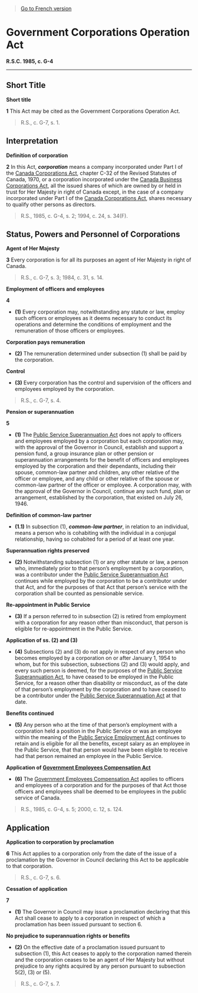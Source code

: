 > [Go to French version](/fr/Lois/Lois%20révisées%20du%20Canada/G/G-4.md)

# Government Corporations Operation Act

**R.S.C. 1985, c. G-4**


----------



## Short Title



**Short title**

**1** This Act may be cited as the Government Corporations Operation Act.
> R.S., c. G-7, s. 1.





## Interpretation



**Definition of corporation**

**2** In this Act, ***corporation*** means a company incorporated under Part I of the [Canada Corporations Act](/en/Acts/Statutes%20of%20Canada/1970/c.%20C-32.md), chapter C-32 of the Revised Statutes of Canada, 1970, or a corporation incorporated under the [Canada Business Corporations Act](/en/Acts/Revised%20Statutes%20of%20Canada/C/C-44.md), all the issued shares of which are owned by or held in trust for Her Majesty in right of Canada except, in the case of a company incorporated under Part I of the [Canada Corporations Act](/en/Acts/Statutes%20of%20Canada/1970/c.%20C-32.md), shares necessary to qualify other persons as directors.
> R.S., 1985, c. G-4, s. 2; 1994, c. 24, s. 34(F).





## Status, Powers and Personnel of Corporations



**Agent of Her Majesty**

**3** Every corporation is for all its purposes an agent of Her Majesty in right of Canada.
> R.S., c. G-7, s. 3; 1984, c. 31, s. 14.





**Employment of officers and employees**

**4** 

- **(1)** Every corporation may, notwithstanding any statute or law, employ such officers or employees as it deems necessary to conduct its operations and determine the conditions of employment and the remuneration of those officers or employees.

**Corporation pays remuneration**

- **(2)** The remuneration determined under subsection (1) shall be paid by the corporation.

**Control**

- **(3)** Every corporation has the control and supervision of the officers and employees employed by the corporation.
> R.S., c. G-7, s. 4.





**Pension or superannuation**

**5** 

- **(1)** The [Public Service Superannuation Act](/en/Acts/Revised%20Statutes%20of%20Canada/P/P-36.md) does not apply to officers and employees employed by a corporation but each corporation may, with the approval of the Governor in Council, establish and support a pension fund, a group insurance plan or other pension or superannuation arrangements for the benefit of officers and employees employed by the corporation and their dependants, including their spouse, common-law partner and children, any other relative of the officer or employee, and any child or other relative of the spouse or common-law partner of the officer or employee. A corporation may, with the approval of the Governor in Council, continue any such fund, plan or arrangement, established by the corporation, that existed on July 26, 1946.

**Definition of common-law partner**

- **(1.1)** In subsection (1), ***common-law partner***, in relation to an individual, means a person who is cohabiting with the individual in a conjugal relationship, having so cohabited for a period of at least one year.

**Superannuation rights preserved**

- **(2)** Notwithstanding subsection (1) or any other statute or law, a person who, immediately prior to that person’s employment by a corporation, was a contributor under the [Public Service Superannuation Act](/en/Acts/Revised%20Statutes%20of%20Canada/P/P-36.md) continues while employed by the corporation to be a contributor under that Act, and for the purposes of that Act that person’s service with the corporation shall be counted as pensionable service.

**Re-appointment in Public Service**

- **(3)** If a person referred to in subsection (2) is retired from employment with a corporation for any reason other than misconduct, that person is eligible for re-appointment in the Public Service.

**Application of ss. (2) and (3)**

- **(4)** Subsections (2) and (3) do not apply in respect of any person who becomes employed by a corporation on or after January 1, 1954 to whom, but for this subsection, subsections (2) and (3) would apply, and every such person is deemed, for the purposes of the [Public Service Superannuation Act](/en/Acts/Revised%20Statutes%20of%20Canada/P/P-36.md), to have ceased to be employed in the Public Service, for a reason other than disability or misconduct, as of the date of that person’s employment by the corporation and to have ceased to be a contributor under the [Public Service Superannuation Act](/en/Acts/Revised%20Statutes%20of%20Canada/P/P-36.md) at that date.

**Benefits continued**

- **(5)** Any person who at the time of that person’s employment with a corporation held a position in the Public Service or was an employee within the meaning of the [Public Service Employment Act](/en/Acts/Statutes%20of%20Canada/2003/c.%2022,%20ss.%2012,%2013%20.md) continues to retain and is eligible for all the benefits, except salary as an employee in the Public Service, that that person would have been eligible to receive had that person remained an employee in the Public Service.

**Application of [Government Employees Compensation Act](/en/Acts/Revised%20Statutes%20of%20Canada/G/G-5.md)**

- **(6)** The [Government Employees Compensation Act](/en/Acts/Revised%20Statutes%20of%20Canada/G/G-5.md) applies to officers and employees of a corporation and for the purposes of that Act those officers and employees shall be deemed to be employees in the public service of Canada.
> R.S., 1985, c. G-4, s. 5; 2000, c. 12, s. 124.





## Application



**Application to corporation by proclamation**

**6** This Act applies to a corporation only from the date of the issue of a proclamation by the Governor in Council declaring this Act to be applicable to that corporation.
> R.S., c. G-7, s. 6.





**Cessation of application**

**7** 

- **(1)** The Governor in Council may issue a proclamation declaring that this Act shall cease to apply to a corporation in respect of which a proclamation has been issued pursuant to section 6.

**No prejudice to superannuation rights or benefits**

- **(2)** On the effective date of a proclamation issued pursuant to subsection (1), this Act ceases to apply to the corporation named therein and the corporation ceases to be an agent of Her Majesty but without prejudice to any rights acquired by any person pursuant to subsection 5(2), (3) or (5).
> R.S., c. G-7, s. 7.



